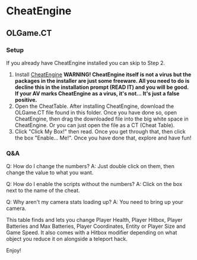 # CheatEngine
## OLGame.CT
### Setup
If you already have CheatEngine installed you can skip to Step 2. 
1. Install  [CheatEngine](https://www.cheatengine.org/ "https://www.cheatengine.org/") 
**WARNING! CheatEngine itself is not a virus but the packages in the installer are just some freeware. All you need to do is decline this in the installation prompt (READ IT) and you will be good. If your AV marks CheatEngine as a virus, it's not... It's just a false positive.** 
2. Open the CheatTable. After installing CheatEngine, download the OLGame.CT file found in this folder. Once you have done so, open CheatEngine, then drag the downloaded file into the big white space in CheatEngine. Or you can just open the file as a CT (Cheat Table). 
2. Click "Click My Box!" then read. Once you get through that, then click the box "Enable... Me!". Once you have done that, explore and have fun! 

### Q&A
Q: How do I change the numbers? 
A: Just double click on them, then change the value to what you want. 

Q: How do I enable the scripts without the numbers? 
A: Click on the box next to the name of the cheat. 

Q: Why aren't my camera stats loading up? 
A: You need to bring up your camera. 

This table finds and lets you change Player Health, Player Hitbox, Player Batteries and Max Batteries, Player Coordinates, Entity or Player Size and Game Speed. It also comes with a Hitbox modifier depending on what object you reduce it on alongside a teleport hack.

Enjoy!